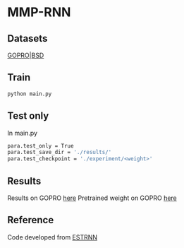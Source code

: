 # MMP-RNN 
## Datasets
[GOPRO](https://drive.google.com/file/d/1rDnbQV_YJtnAAXSG44lUWD_QzxQ9ppgL/view?usp=sharing)|[BSD](https://drive.google.com/file/d/1L6xHO9EPTk6LMEw_zs2suGWY56kNJas4/view?usp=sharing)
## Train
```bash
python main.py
```
## Test only
In main.py
```bash
para.test_only = True
para.test_save_dir = './results/'
para.test_checkpoint = './experiment/<weight>'
```
## Results
Results on GOPRO [here](https://drive.google.com/file/d/19LHci0U0xFiLuWjJ5w93mdB8zoHI8Grb/view?usp=sharing)
Pretrained weight on GOPRO [here](https://drive.google.com/file/d/1xDosEjGCyDXRBKPMxJ1Vyp7nB1e2cygJ/view?usp=sharing)
## Reference
Code developed from [ESTRNN](https://github.com/zzh-tech/ESTRNN)

